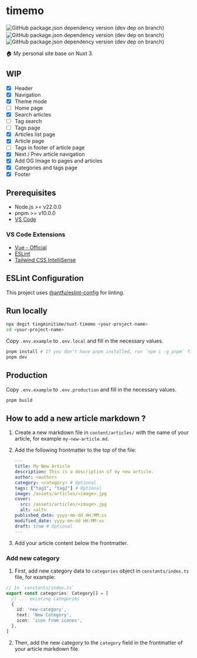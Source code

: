 # timemo

![GitHub package.json dependency version (dev dep on branch)](https://img.shields.io/github/package-json/dependency-version/tingminitime/nuxt-timemo/dev/nuxt/master?color=00dc82)　![GitHub package.json dependency version (dev dep on branch)](https://img.shields.io/github/package-json/dependency-version/tingminitime/nuxt-timemo/%40nuxt%2Fui/master?color=00dc82)　![GitHub package.json dependency version (dev dep on branch)](https://img.shields.io/github/package-json/dependency-version/tingminitime/nuxt-timemo/dev/%40nuxt%2Fcontent/master?color=00dc82)

🏠 My personal site base on Nuxt 3.

## WIP

- [x] Header
- [x] Navigation
- [x] Theme mode
- [ ] Home page
- [x] Search articles
- [ ] Tag search
- [ ] Tags page
- [x] Articles list page
- [x] Article page
- [ ] Tags in footer of article page
- [x] Next / Prev article navigation
- [x] Add OG Image to pages and articles
- [x] Categories and tags page
- [x] Footer

## Prerequisites

- Node.js >= v22.0.0
- pnpm >= v10.0.0
- [VS Code](https://code.visualstudio.com/)

### VS Code Extensions

- [Vue - Official](https://marketplace.visualstudio.com/items?itemName=Vue.volar)
- [ESLint](https://marketplace.visualstudio.com/items?itemName=dbaeumer.vscode-eslint)
- [Tailwind CSS IntelliSense](https://marketplace.visualstudio.com/items?itemName=bradlc.vscode-tailwindcss)
## ESLint Configuration

This project uses [@antfu/eslint-config](https://github.com/antfu/eslint-config) for linting.

## Run locally

```bash
npx degit tingminitime/nuxt-timemo <your-project-name>
cd <your-project-name>
```

Copy `.env.example` to `.env.local` and fill in the necessary values.

```bash
pnpm install # If you don't have pnpm installed, run `npm i -g pnpm` first.
pnpm dev
```

## Production

Copy `.env.example` to `.env.production` and fill in the necessary values.

```bash
pnpm build
```

## How to add a new article markdown ?

1. Create a new markdown file in `content/articles/` with the name of your article, for example `my-new-article.md`.

2. Add the following frontmatter to the top of the file:
    ```yaml
    ---
    title: My New Article
    description: This is a description of my new article.
    author: <author>
    category: <category> # Optional
    tags: ["tag1", "tag2"] # Optional
    image: /assets/articles/<image>.jpg
    cover:
      src: /assets/articles/<image>.jpg
      alt: <alt>
    published_date: yyyy-mm-dd HH:MM:ss
    modified_date: yyyy-mm-dd HH:MM:ss
    draft: true # Optional
    ---
    ```

3. Add your article content below the frontmatter.

### Add new category

1. First, add new category data to `categories` object in `constants/index.ts` file, for example:

```typescript
// In `constants/index.ts`
export const categories: Category[] = [
  // ... existing categories
  {
    id: 'new-category',
    text: 'New Category',
    icon: 'icon from icones',
  },
]
```

2. Then, add the new category to the `category` field in the frontmatter of your article markdown file.
